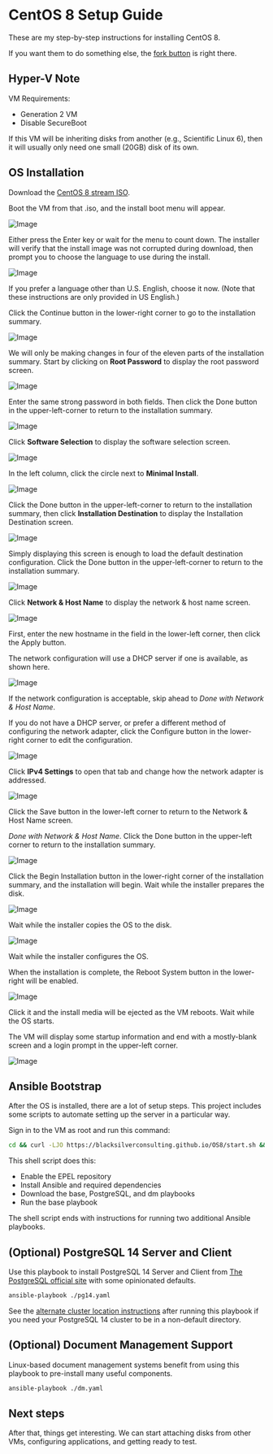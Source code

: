 # CentOS 8 Setup Guide
These are my step-by-step instructions for installing CentOS 8.

If you want them to do something else, the [fork button](https://github.com/BlacksilverConsulting/OS8) is right there.

## Hyper-V Note

VM Requirements:
- Generation 2 VM
- Disable SecureBoot

If this VM will be inheriting disks from another (e.g., Scientific Linux 6), then it will usually only need one small (20GB) disk of its own.

## OS Installation

Download the [CentOS 8 stream ISO](https://mirrors.ocf.berkeley.edu/centos/8-stream/BaseOS/x86_64/os/images/install.img).

Boot the VM from that .iso, and the install boot menu will appear.

![Image](/images/01-InstallerBoot.png)

Either press the Enter key or wait for the menu to count down. The installer will verify that the install image was not corrupted during download, then prompt you to choose the language to use during the install.

![Image](/images/02-InstallLanguage.png)

If you prefer a language other than U.S. English, choose it now. (Note that these instructions are only provided in US English.)

Click the Continue button in the lower-right corner to go to the installation summary.

![Image](/images/03-InstallMenu1.png)

We will only be making changes in four of the eleven parts of the installation summary. Start by clicking on **Root Password** to display the root password screen.

![Image](/images/04-RootPassword1.png)

Enter the same strong password in both fields. Then click the Done button in the upper-left-corner to return to the installation summary.

![Image](/images/06-InstallMenu2.png)

Click **Software Selection** to display the software selection screen.

![Image](/images/07-InstallType1.png)

In the left column, click the circle next to **Minimal Install**.

![Image](/images/08-InstallType2.png)

Click the Done button in the upper-left-corner to return to the installation summary, then click **Installation Destination** to display the Installation Destination screen.

![Image](/images/10-Destination.png)

Simply displaying this screen is enough to load the default destination configuration. Click the Done button in the upper-left-corner to return to the installation summary.

![Image](/images/11-InstallMenu4.png)

Click **Network & Host Name** to display the network & host name screen.

![Image](/images/12-Network1.png)

First, enter the new hostname in the field in the lower-left corner, then click the Apply button.

The network configuration will use a DHCP server if one is available, as shown here.

![Image](/images/13-Network2.png)

If the network configuration is acceptable, skip ahead to _Done with Network & Host Name_.

If you do not have a DHCP server, or prefer a different method of configuring the network adapter, click the Configure button in the lower-right corner to edit the configuration.

![Image](/images/14-NetworkAdapter1.png)

Click **IPv4 Settings** to open that tab and change how the network adapter is addressed.

![Image](/images/15-NetworkAdapter2.png)

Click the Save button in the lower-left corner to return to the Network & Host Name screen.

_Done with Network & Host Name_. Click the Done button in the upper-left corner to return to the installation summary.

![Image](/images/17-InstallMenu5.png)

Click the Begin Installation button in the lower-right corner of the installation summary, and the installation will begin. Wait while the installer prepares the disk.

![Image](/images/19-InstallProgress2.png)

Wait while the installer copies the OS to the disk.

![Image](/images/20-InstallProgress3.png)

Wait while the installer configures the OS.

When the installation is complete, the Reboot System button in the lower-right will be enabled.

![Image](/images/21-InstallComplete.png)

Click it and the install media will be ejected as the VM reboots. Wait while the OS starts. 

The VM will display some startup information and end with a mostly-blank screen and a login prompt in the upper-left corner.

![Image](/images/22-OSLoginPrompt.png)

## Ansible Bootstrap

After the OS is installed, there are a lot of setup steps. This project includes some scripts to automate setting up the server in a particular way.

Sign in to the VM as root and run this command:

```bash
cd && curl -LJO https://blacksilverconsulting.github.io/OS8/start.sh && bash start.sh
```

This shell script does this:
- Enable the EPEL repository
- Install Ansible and required dependencies
- Download the base, PostgreSQL, and dm playbooks
- Run the base playbook

The shell script ends with instructions for running two additional Ansible playbooks.

## (Optional) PostgreSQL 14 Server and Client

Use this playbook to install PostgreSQL 14 Server and Client from [The PostgreSQL official site](https://www.postgresql.org/) with some opinionated defaults.

```bash
ansible-playbook ./pg14.yaml
```

See the [alternate cluster location instructions](https://gist.github.com/BlacksilverConsulting/cf4789bb2457ca4f56f65d4ebad5c9ab) after running this playbook if you need your PostgreSQL 14 cluster to be in a non-default directory.

## (Optional) Document Management Support
 
Linux-based document management systems benefit from using this playbook to pre-install many useful components.

```bash
ansible-playbook ./dm.yaml
```

## Next steps

After that, things get interesting. We can start attaching disks from other VMs, configuring applications, and getting ready to test.
